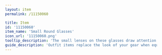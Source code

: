```yaml
---
layout: item
permalink: /11150060

title: Item
id: '11150060'
item_name: 'Small Round Glasses'
icon_url: '11150060.png'
tooltip_description: 'The small lenses on these glasses draw attention to your face.'
guide_description: 'Outfit items replace the look of your gear when equipped.'
---
```

